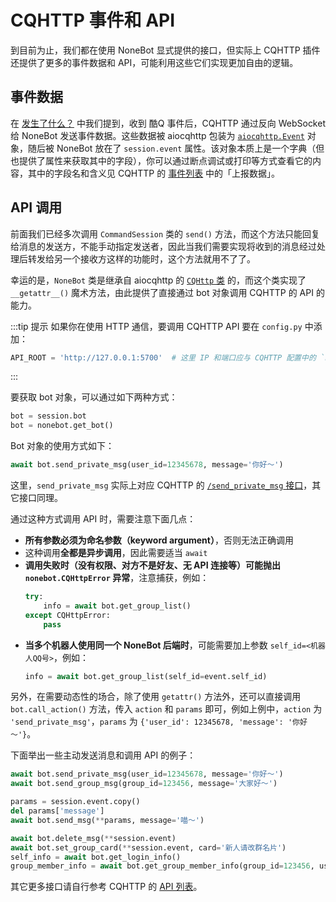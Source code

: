 # CQHTTP 事件和 API

到目前为止，我们都在使用 NoneBot 显式提供的接口，但实际上 CQHTTP 插件还提供了更多的事件数据和 API，可能利用这些它们实现更加自由的逻辑。

## 事件数据

在 [发生了什么？](./whats-happened.md) 中我们提到，收到 酷Q 事件后，CQHTTP 通过反向 WebSocket 给 NoneBot 发送事件数据。这些数据被 aiocqhttp 包装为 [`aiocqhttp.Event`](https://aiocqhttp.nonebot.dev/module/aiocqhttp/#aiocqhttp.Event) 对象，随后被 NoneBot 放在了 `session.event` 属性。该对象本质上是一个字典（但也提供了属性来获取其中的字段），你可以通过断点调试或打印等方式查看它的内容，其中的字段名和含义见 CQHTTP 的 [事件列表](https://cqhttp.cc/docs/#/Post?id=事件列表) 中的「上报数据」。

## API 调用

前面我们已经多次调用 `CommandSession` 类的 `send()` 方法，而这个方法只能回复给消息的发送方，不能手动指定发送者，因此当我们需要实现将收到的消息经过处理后转发给另一个接收方这样的功能时，这个方法就用不了了。

幸运的是，`NoneBot` 类是继承自 aiocqhttp 的 [`CQHttp` 类](https://aiocqhttp.nonebot.dev/module/aiocqhttp/#aiocqhttp.CQHttp) 的，而这个类实现了 `__getattr__()` 魔术方法，由此提供了直接通过 bot 对象调用 CQHTTP 的 API 的能力。

:::tip 提示
如果你在使用 HTTP 通信，要调用 CQHTTP API 要在 `config.py` 中添加：

```python
API_ROOT = 'http://127.0.0.1:5700'  # 这里 IP 和端口应与 CQHTTP 配置中的 `host` 和 `port` 对应
```
:::

要获取 bot 对象，可以通过如下两种方式：

```python
bot = session.bot
bot = nonebot.get_bot()
```

Bot 对象的使用方式如下：

```python
await bot.send_private_msg(user_id=12345678, message='你好～')
```

这里，`send_private_msg` 实际上对应 CQHTTP 的 [`/send_private_msg` 接口](https://cqhttp.cc/docs/#/API?id=send_private_msg-%E5%8F%91%E9%80%81%E7%A7%81%E8%81%8A%E6%B6%88%E6%81%AF)，其它接口同理。

通过这种方式调用 API 时，需要注意下面几点：

- **所有参数必须为命名参数（keyword argument）**，否则无法正确调用
- 这种调用**全都是异步调用**，因此需要适当 `await`
- **调用失败时（没有权限、对方不是好友、无 API 连接等）可能抛出 `nonebot.CQHttpError` 异常**，注意捕获，例如：
  ```python
  try:
      info = await bot.get_group_list()
  except CQHttpError:
      pass
  ```
- **当多个机器人使用同一个 NoneBot 后端时**，可能需要加上参数 `self_id=<机器人QQ号>`，例如：
  ```python
  info = await bot.get_group_list(self_id=event.self_id)
  ```

另外，在需要动态性的场合，除了使用 `getattr()` 方法外，还可以直接调用 `bot.call_action()` 方法，传入 `action` 和 `params` 即可，例如上例中，`action` 为 `'send_private_msg'`，`params` 为 `{'user_id': 12345678, 'message': '你好～'}`。

下面举出一些主动发送消息和调用 API 的例子：

```python
await bot.send_private_msg(user_id=12345678, message='你好～')
await bot.send_group_msg(group_id=123456, message='大家好～')

params = session.event.copy()
del params['message']
await bot.send_msg(**params, message='喵～')

await bot.delete_msg(**session.event)
await bot.set_group_card(**session.event, card='新人请改群名片')
self_info = await bot.get_login_info()
group_member_info = await bot.get_group_member_info(group_id=123456, user_id=12345678, no_cache=True)
```

其它更多接口请自行参考 CQHTTP 的 [API 列表](https://cqhttp.cc/docs/#/API?id=api-列表)。
